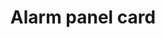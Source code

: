 ---
type: card
title: "Alarm panel card"
sidebar_label: Alarm panel
description: "The alarm panel card allows you to arm and disarm your alarm control panel integrations."
---